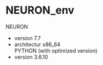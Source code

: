 # NEURON_env
NEURON  
* version 7.7
* architectur x86_64  
PYTHON (with optimized version)
* version 3.6.10

